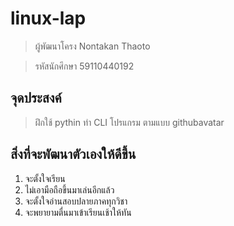 # linux-lap

> ผู้พัฒนาโครง Nontakan Thaoto

> รหัสนักศึกษา 59110440192

## จุดประสงค์

> ฝึกใช้ pythin ทำ CLI โปรแกรม ตามแบบ githubavatar

## สิ่งที่จะพัฒนาตัวเองให้ดีขึ้น

1. จะตั้งใจเรียน
2. ไม่เอามือถือขึ้นมาเล่นอีกแล้ว
3. จะตั้งใจอ่านสอบปลายภาคทุกวิชา
4. จะพยายามตื่นมาเข้าเรียนเช้าให้ทัน
